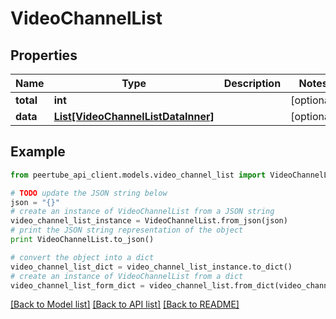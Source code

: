 # VideoChannelList


## Properties
Name | Type | Description | Notes
------------ | ------------- | ------------- | -------------
**total** | **int** |  | [optional] 
**data** | [**List[VideoChannelListDataInner]**](VideoChannelListDataInner.md) |  | [optional] 

## Example

```python
from peertube_api_client.models.video_channel_list import VideoChannelList

# TODO update the JSON string below
json = "{}"
# create an instance of VideoChannelList from a JSON string
video_channel_list_instance = VideoChannelList.from_json(json)
# print the JSON string representation of the object
print VideoChannelList.to_json()

# convert the object into a dict
video_channel_list_dict = video_channel_list_instance.to_dict()
# create an instance of VideoChannelList from a dict
video_channel_list_form_dict = video_channel_list.from_dict(video_channel_list_dict)
```
[[Back to Model list]](../README.md#documentation-for-models) [[Back to API list]](../README.md#documentation-for-api-endpoints) [[Back to README]](../README.md)


